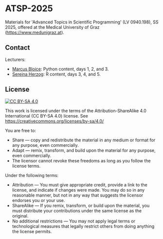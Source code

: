# ATSP-2025
Materials for 'Advanced Topics in Scientific Programming' (LV 0940.198), SS 2025, offered at the Medical University of Graz (<https://www.medunigraz.at>).

## Contact

Lecturers: 

- [Marcus Bloice](https://online.medunigraz.at/mug_online/visitenkarte.show_vcard?pPersonenId=2122D9C7B06ADB48&pPersonenGruppe=3): Python content, days 1, 2, and 3.
- [Sereina Herzog](https://online.medunigraz.at/mug_online/visitenkarte.show_vcard?pPersonenId=8BB9331376A5A83B&pPersonenGruppe=3): R content, days 3, 4, and 5.

## License

[![CC BY-SA 4.0][cc-by-sa-image]][cc-by-sa]

[cc-by-sa]: http://creativecommons.org/licenses/by-sa/4.0/
[cc-by-sa-image]: https://licensebuttons.net/l/by-sa/4.0/88x31.png
[cc-by-sa-shield]: https://img.shields.io/badge/License-CC%20BY--SA%204.0-lightgrey.svg

This work is licensed under the terms of the Attribution-ShareAlike 4.0 International (CC BY-SA 4.0) license. See <https://creativecommons.org/licenses/by-sa/4.0/>

You are free to:

- Share — copy and redistribute the material in any medium or format for any purpose, even commercially.
- Adapt — remix, transform, and build upon the material for any purpose, even commercially.
- The licensor cannot revoke these freedoms as long as you follow the license terms.

Under the following terms:

- Attribution — You must give appropriate credit, provide a link to the license, and indicate if changes were made. You may do so in any reasonable manner, but not in any way that suggests the licensor endorses you or your use.
- ShareAlike — If you remix, transform, or build upon the material, you must distribute your contributions under the same license as the original.
- No additional restrictions — You may not apply legal terms or technological measures that legally restrict others from doing anything the license permits.
